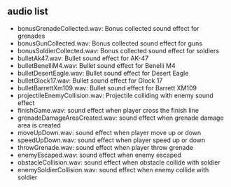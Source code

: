 ## audio list

- bonusGrenadeCollected.wav: Bonus collected sound effect for grenades
- bonusGunCollected.wav: Bonus collected sound effect for guns
- bonusSoldierCollected.wav: Bonus collected sound effect for soldiers
- bulletAk47.wav: Bullet sound effect for AK-47
- bulletBenelliM4.wav: Bullet sound effect for Benelli M4
- bulletDesertEagle.wav: Bullet sound effect for Desert Eagle
- bulletGlock17.wav: Bullet sound effect for Glock 17
- bulletBarrettXm109.wav: Bullet sound effect for Barrett XM109
- projectileEnemyCollision.wav: Projectile colliding with enemy sound effect
- finishGame.wav: sound effect when player cross the finish line
- grenadeDamageAreaCreated.wav: sound effect when grenade damage area is created
- moveUpDown.wav: sound effect when player move up or down
- speedUpDown.wav: sound effect when player speed up or down
- throwGrenade.wav: sound effect when player throw grenade
- enemyEscaped.wav: sound effect when enemy escaped
- obstacleCollision.wav: sound effect when obstacle collide with soldier
- enemySoldierCollision.wav: sound effect when enemy collide with soldier